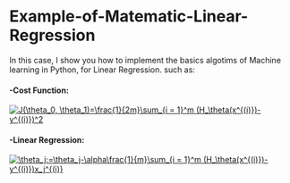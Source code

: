 # Example-of-Matematic-Linear-Regression
 In this case, I show you how to implement the basics algotims of Machine learning in Python, for Linear Regression. such as:

#### -Cost Function:

<a href="https://www.codecogs.com/eqnedit.php?latex=J(\theta_0,&space;\theta_1)=\frac{1}{2m}\sum_{i&space;=&space;1}^m&space;(H_\theta(x^{(i)})-y^{(i)})^2" target="_blank"><img src="https://latex.codecogs.com/gif.latex?J(\theta_0,&space;\theta_1)=\frac{1}{2m}\sum_{i&space;=&space;1}^m&space;(H_\theta(x^{(i)})-y^{(i)})^2" title="J(\theta_0, \theta_1)=\frac{1}{2m}\sum_{i = 1}^m (H_\theta(x^{(i)})-y^{(i)})^2" /></a>

#### -Linear Regression: 

<a href="https://www.codecogs.com/eqnedit.php?latex=\theta_j:=\theta_j-\alpha\frac{1}{m}\sum_{i&space;=&space;1}^m&space;(H_\theta(x^{(i)})-y^{(i)})x_j^{(i)}" target="_blank"><img src="https://latex.codecogs.com/gif.latex?\theta_j:=\theta_j-\alpha\frac{1}{m}\sum_{i&space;=&space;1}^m&space;(H_\theta(x^{(i)})-y^{(i)})x_j^{(i)}" title="\theta_j:=\theta_j-\alpha\frac{1}{m}\sum_{i = 1}^m (H_\theta(x^{(i)})-y^{(i)})x_j^{(i)}" /></a>
